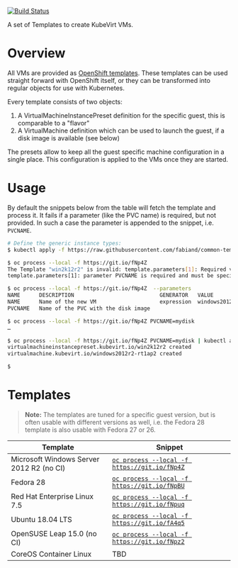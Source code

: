 [![Build Status](https://travis-ci.com/fabiand/common-templates.svg?branch=master)](https://travis-ci.com/fabiand/common-templates)

A set of Templates to create KubeVirt VMs.

# Overview

All VMs are provided as [OpenShift templates](https://docs.okd.io/latest/dev_guide/templates.html).
These templates can be used straight forward with OpenShift itself, or they
can be transformed into regular objects for use with Kubernetes.

Every template consists of two objects:

1. A VirtualMachineInstancePreset definition for the specific guest, this is
   comparable to a "flavor"
2. A VirtualMachine definition which can be used to launch the guest, if a disk
   image is available (see below)

The presets allow to keep all the guest specific machine configuration in a
single place. This configuration is applied to the VMs once they are started.

# Usage

By default the snippets below from the table will fetch the template and
process it. It fails if a parameter (like the PVC name) is required, but not
provided. In such a case the parameter is appended to the snippet, i.e.
`PVCNAME`.

```bash
# Define the generic instance types:
$ kubectl apply -f https://raw.githubusercontent.com/fabiand/common-templates/master/presets/instancetypes.yaml

$ oc process --local -f https://git.io/fNp4Z
The Template "win2k12r2" is invalid: template.parameters[1]: Required value:
template.parameters[1]: parameter PVCNAME is required and must be specified

$ oc process --local -f https://git.io/fNp4Z  --parameters
NAME      DESCRIPTION                           GENERATOR   VALUE
NAME      Name of the new VM                    expression  windows2012r2-[a-z0-9]{6}
PVCNAME   Name of the PVC with the disk image

$ oc process --local -f https://git.io/fNp4Z PVCNAME=mydisk
…

$ oc process --local -f https://git.io/fNp4Z PVCNAME=mydisk | kubectl apply -f -
virtualmachineinstancepreset.kubevirt.io/win2k12r2 created
virtualmachine.kubevirt.io/windows2012r2-rt1ap2 created

$
```

# Templates

> **Note:** The templates are tuned for a specific guest version, but is often
> usable with different versions as well, i.e. the Fedora 28 template is also
> usable with Fedora 27 or 26.

| Template | Snippet |
|---|---|
| Microsoft Windows Server 2012 R2 (no CI) | [`oc process --local -f https://git.io/fNp4Z`](templates/win2k12r2.yaml) |
| Fedora 28 | [`oc process --local -f https://git.io/fNpBU`](templates/fedora28.yaml) |
| Red Hat Enterprise Linux 7.5 | [`oc process --local -f https://git.io/fNpuq`](templates/rhel75.yaml) |
| Ubuntu 18.04 LTS | [`oc process --local -f https://git.io/fA4q5`](templates/ubuntu1804.yaml) |
| OpenSUSE Leap 15.0 (no CI) | [`oc process --local -f https://git.io/fNpz2`](templates/opensuse15.yaml) |
| CoreOS Container Linux | TBD |
